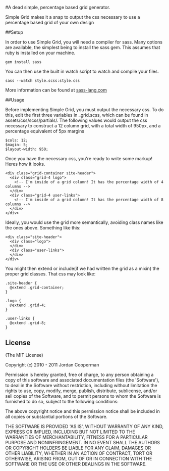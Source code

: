 #A dead simple, percentage based grid generator.

Simple Grid makes it a snap to output the css necessary to use a percentage based grid of your own design  

##Setup

In order to use Simple Grid, you will need a compiler for sass. Many options are available, the simplest being to install the sass gem. This assumes that ruby is installed on your machine.  

    gem install sass

You can then use the built in watch script to watch and compile your files.

    sass --watch style.scss:style.css

More information can be found at [sass-lang.com](http://sass-lang.com/ "Sass-lang")

##Usage

Before implementing Simple Grid, you must output the necessary css. To do this, edit the first three variables in \_grid.scss, which can be found in assets/css/scss/partials/. The following values would output the css necessary to construct a 12 column grid, with a total width of 950px, and a percentage equivalent of 5px margins</p>

    $cols: 12;  
    $magin: 5;  
    $layout-width: 950;  

Once you have the necessary css, you're ready to write some markup! Heres how it looks.

    <div class="grid-container site-header">
      <div class="grid-4 logo">
        <!-- I'm inside of a grid column! It has the percentage width of 4 columns -->
      </div>
      <div class="grid-4 user-links">
        <!-- I'm inside of a grid column! It has the percentage width of 8 columns -->
      </div>
    </div>

Ideally, you would use the grid more semantically, avoiding class names like the ones above. Something like this:
  
    <div class="site-header">
      <div class="logo">
      </div>
      <div class="user-links">
      </div>
    </div> 

You might then extend or include(if we had written the grid as a mixin) the proper grid classes. That css may look like:

    .site-header {
      @extend .grid-container;
    }
    
    .logo {
      @extend .grid-4;
    }

    .user-links {
      @extend .grid-8;
    } 

## License

(The MIT License)

Copyright (c) 2010 - 2011 Jordan Cooperman

Permission is hereby granted, free of charge, to any person obtaining a copy of this software and associated documentation files (the 'Software'), to deal in the Software without restriction, including without limitation the rights to use, copy, modify, merge, publish, distribute, sublicense, and/or sell copies of the Software, and to permit persons to whom the Software is furnished to do so, subject to the following conditions:

The above copyright notice and this permission notice shall be included in all copies or substantial portions of the Software.

THE SOFTWARE IS PROVIDED 'AS IS', WITHOUT WARRANTY OF ANY KIND, EXPRESS OR IMPLIED, INCLUDING BUT NOT LIMITED TO THE WARRANTIES OF MERCHANTABILITY, FITNESS FOR A PARTICULAR PURPOSE AND NONINFRINGEMENT. IN NO EVENT SHALL THE AUTHORS OR COPYRIGHT HOLDERS BE LIABLE FOR ANY CLAIM, DAMAGES OR OTHER LIABILITY, WHETHER IN AN ACTION OF CONTRACT, TORT OR OTHERWISE, ARISING FROM, OUT OF OR IN CONNECTION WITH THE SOFTWARE OR THE USE OR OTHER DEALINGS IN THE SOFTWARE.
